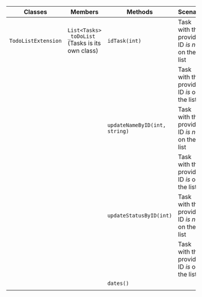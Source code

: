 
| Classes             | Members                                          | Methods                         | Scenario                                       | Outputs     |
|---------------------|--------------------------------------------------|---------------------------------|------------------------------------------------|-------------|
| `TodoListExtension` | `List<Tasks> _toDoList` (Tasks is its own class) | `idTask(int)`                   | Task with the provided ID *is not* on the list | false       |
|                     |                                                  |                                 | Task with the provided ID *is* on the list     | true        |
|                     |                                                  | `updateNameByID(int, string)`   | Task with the provided ID *is not* on the list | false       |                       
|                     |                                                  |                                 | Task with the provided ID *is* on the list     | true        |                       
|                     |                                                  | `updateStatusByID(int)`         | Task with the provided ID *is not* on the list | false       |                       
|                     |                                                  |                                 | Task with the provided ID *is* on the list     | true        |                       
|                     |                                                  | `dates()`                       |                                                |             |                       
|                     |                                                  |                                 |                                                |             |